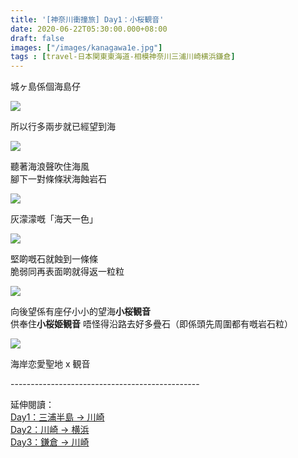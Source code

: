 ```yaml
---
title: '[神奈川衝撞旅] Day1：小桜観音'
date: 2020-06-22T05:30:00.000+08:00
draft: false
images: ["/images/kanagawa1e.jpg"]
tags : [travel-日本関東東海道-相模神奈川三浦川崎横浜鎌倉]
---
```


城ヶ島係個海島仔

![](/images/kanagawa1e1.jpg)

所以行多兩步就已經望到海

![](/images/kanagawa1e2.jpg)

聽著海浪聲吹住海風  
腳下一對條條狀海蝕岩石

![](/images/kanagawa1e3.jpg)

灰濛濛嘅「海天一色」

![](/images/kanagawa1e4.jpg)

堅啲嘅石就蝕到一條條  
脆弱同再表面啲就得返一粒粒

![](/images/kanagawa1e5.jpg)

向後望係有座仔小小的望海**小桜観音**  
供奉住**小桜姫観音**
唔怪得沿路去好多疊石（即係頭先周圍都有嘅岩石粒）  

![](/images/kanagawa1e6.jpg)

海岸恋愛聖地 x 観音  


  
\-----------------------------------------------  
  
延伸閱讀：  
[Day1：三浦半島 → 川崎](https://hidie.net/kanagawa1/)   
[Day2：川崎 → 横浜](https://hidie.net/kanagawa2/)  
[Day3：鎌倉 → 川崎](https://hidie.net/kanagawa3/)
